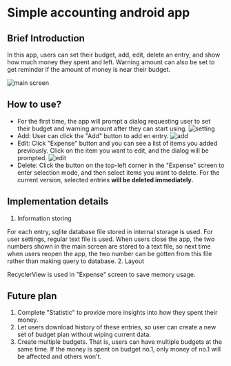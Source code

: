 # Simple accounting android app

## Brief Introduction
In this app, users can set their budget, add, edit, delete an entry, and show how much money they spent and left. Warning amount can also be set to get reminder if the amount of money is near their budget.

![main screen](https://github.com/chiahungchan/android_accounting/intro_imgs/main_screen.jpg)

## How to use?
+ For the first time, the app will prompt a dialog requesting user to set their budget and warning amount after they can start using.
![setting](https://github.com/chiahungchan/android_accounting/intro_imgs/setting.jpg)
+ Add: User can click the "Add" button to add en entry.
![add](https://github.com/chiahungchan/android_accounting/intro_imgs/edit_dialog.jpg)
+ Edit: Click "Expense" button and you can see a list of items you added previously. Click on the item you want to edit, and the dialog will be prompted.
![edit](https://github.com/chiahungchan/android_accounting/intro_imgs/expense.jpg)
+ Delete: Click the button on the top-left corner in the "Expense" screen to enter selection mode, and then select items you want to delete. For the current version, selected entries **will be deleted immediately.**

## Implementation details
1. Information storing

For each entry, sqlite database file stored in internal storage is used. For user settings, regular text file is used. When users close the app, the two numbers shown in the main screen are stored to a text file, so next time when users reopen the app, the two number can be gotten from this file rather than making query to database. 
2. Layout

RecyclerView is used in "Expense" screen to save memory usage.

## Future plan
1. Complete "Statistic" to provide more insights into how they spent their money.
2. Let users download history of these entries, so user can create a new set of budget plan without wiping current data.
3. Create multiple budgets. That is, users can have multiple budgets at the same time. If the money is spent on budget no.1, only money of no.1 will be affected and others won't.